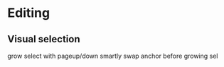 
# Editing


## Visual selection
grow select with pageup/down smartly swap anchor before growing sel

